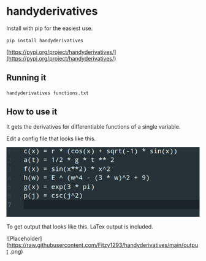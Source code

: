 # handyderivatives

Install with pip for the easiest use.

`pip install handyderivatives`

[https://pypi.org/project/handyderivatives/](https://pypi.org/project/handyderivatives/)

## Running it
`handyderivatives functions.txt`

## How to use it
It gets the derivatives for differentiable functions of a single variable.

Edit a config file that looks like this. 

![Placeholder](https://raw.githubusercontent.com/Fitzy1293/handyderivatives/main/file.png)

To get output that looks like this. LaTex output is included.

![Placeholder](https://raw.githubusercontent.com/Fitzy1293/handyderivatives/main/output
.png)
